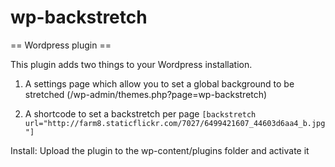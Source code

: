 wp-backstretch
==============
== Wordpress plugin ==

This plugin adds two things to your Wordpress installation.

1. A settings page which allow you to set a global background to be stretched
   (/wp-admin/themes.php?page=wp-backstretch)

2. A shortcode to set a backstretch per page
   `[backstretch url="http://farm8.staticflickr.com/7027/6499421607_44603d6aa4_b.jpg"]`

Install:
Upload the plugin to the wp-content/plugins folder and activate it

